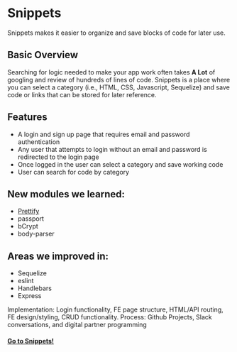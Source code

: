 # Snippets
Snippets makes it easier to organize and save blocks of code for later use.


## Basic Overview
Searching for logic needed to make your app work often takes __A Lot__ of googling and review of hundreds of lines of code. Snippets is a place where you can select a category (i.e., HTML, CSS, Javascript, Sequelize) and save code or links that can be stored for later reference.


## Features
* A login and sign up page that requires email and password authentication
* Any user that attempts to login without an email and password is redirected to the login page
* Once logged in the user can select a category and save working code
* User can search for code by category

## New modules we learned:
* [Prettify](https://www.npmjs.com/package/prettify)
* passport
* bCrypt
* body-parser

## Areas we improved in:
* Sequelize
* eslint
* Handlebars
* Express

Implementation:
Login functionality, FE page structure, HTML/API routing, FE design/styling, CRUD functionality.
Process: Github Projects, Slack conversations, and digital partner programming

#### [Go to Snippets!](https://morning-harbor-79094.herokuapp.com/)


